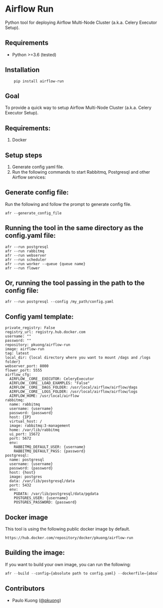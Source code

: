Airflow Run
================

Python tool for deploying Airflow Multi-Node Cluster (a.k.a. Celery Executor Setup).

Requirements
------------

* Python >=3.6 (tested)

Installation
------------
```
    pip install airflow-run
```

Goal
----

To provide a quick way to setup Airflow Multi-Node Cluster (a.k.a. Celery Executor Setup).

Requirements:
-------------
1. Docker

Setup steps
-----------
1. Generate config yaml file.
2. Run the following commands to start Rabbitmq, Postgresql and other Airflow services:

Generate config file:
---------------------
Run the following and follow the prompt to generate config file.
```
afr --generate_config_file
```

Running the tool in the same directory as the config.yaml file:
---------------------------------------------------------------
```
afr --run postgresql
afr --run rabbitmq
afr --run webserver
afr --run scheduler
afr --run worker --queue {queue name}
afr --run flower
```

Or, running the tool passing in the path to the config file:
------------------------------------------------------------
```
afr --run postgresql --config /my_path/config.yaml
```


Config yaml template:
-------------------------
```
private_registry: False
registry_url: registry.hub.docker.com
username: ""
password: ""
repository: pkuong/airflow-run
image: airflow-run
tag: latest
local_dir: {local directory where you want to mount /dags and /logs folder}
webserver_port: 8000
flower_port: 5555
airflow_cfg:
  AIRFLOW__CORE__EXECUTOR: CeleryExecutor
  AIRFLOW__CORE__LOAD_EXAMPLES: "False"
  AIRFLOW__CORE__DAGS_FOLDER: /usr/local/airflow/airflow/dags
  AIRFLOW__CORE__LOGS_FOLDER: /usr/local/airflow/airflow/logs
  AIRFLOW_HOME: /usr/local/airflow
rabbitmq:
  name: rabbitmq
  username: {username}
  password: {password}
  host: {IP}
  virtual_host: /
  image: rabbitmq:3-management
  home: /var/lib/rabbitmq
  ui_port: 15672
  port: 5672
  env:
    RABBITMQ_DEFAULT_USER: {username}
    RABBITMQ_DEFAULT_PASS: {password}
postgresql:
  name: postgresql
  username: {username}
  password: {password}
  host: {host}
  image: postgres
  data: /var/lib/postgresql/data
  port: 5432
  env:
    PGDATA: /var/lib/postgresql/data/pgdata
    POSTGRES_USER: {username}
    POSTGRES_PASSWORD: {password}

```

Docker image
------------
This tool is using the following public docker image by default.
```
https://hub.docker.com/repository/docker/pkuong/airflow-run
```

Building the image:
-------------------
If you want to build your own image, you can run the following:

```python
afr --build --config={absolute path to config.yaml} --dockerfile={absolute path to directory which contains Dockerfile}
```


Contributors
------------

* Paulo Kuong ([@pkuong](https://github.com/paulokuong))
